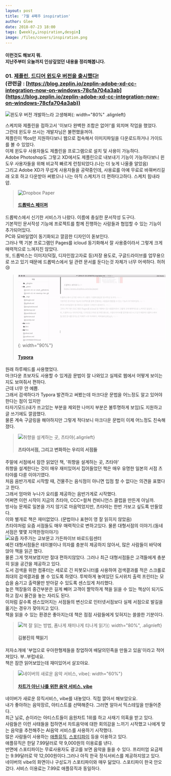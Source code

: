 ```yaml
---
layout: post
title: '7월 4째주 inspiration'
author: Glee
date: 2018-07-23 18:00
tags: [weekly,inspiration,desgin]
image: /files/covers/inspiration.png
---
```


####	이런것도 해보지 뭐.<br />지난주부터 오늘까지 인상깊었던 내용을 정리해봅니다.<br />









###  01. **[제플린, 드디어 윈도우 버전을 출시했다!](https://blog.zeplin.io/zeplin-adobe-xd-cc-integration-now-on-windows-78cfa704a3ab)**<br />(관련글 : [https://blog.zeplin.io/zeplin-adobe-xd-cc-integration-now-on-windows-78cfa704a3ab](https://blog.zeplin.io/zeplin-adobe-xd-cc-integration-now-on-windows-78cfa704a3ab))



![윈도우 버전 개발하느라 고생해쩌](https://cdn-images-1.medium.com/max/1600/1*TG6a1Z-oWvzQFiIQAXVFHg@2x.png){: width="80%" .alignleft}

스케치와 제플린을 접하고서 '이보다 완벽한 조합은 없어!'를 외치며 작업을 했었다.<br />그런데 윈도우 쓰시는 개발자님은 불편했을꺼야.<br />제플린이 맥os만 지원하다보니 웹으로 접속해서 이미지파일을 다운로드하거나 가이드를 볼 수 있었다. <br />이제 윈도우 사용자들도 제플린을 프로그램으로 설치 및 사용이 가능하다.<br />Adobe Photoshop도 그렇고 XD에서도 제플린으로 내보내기 기능이 가능하다보니 윈도우 사용자들을 위해 비교적 빠르게 런칭되었다.(나는 더 늦게 나올줄 알았음)<br />그리고 Adobe XD가 무섭게 사용자들을 공략중인데, 사용료를 아예 무료로 바꿔버리길래 오호 하고 다운받아 써봤으나 나는 아직 스케치가 더 편하다고하다. 스케치 힘내라 얍.





> ![Dropbox Paper](https://is4-ssl.mzstatic.com/image/thumb/Purple115/v4/90/44/6c/90446cbf-346b-273d-4aec-ddb700e4f8b4/mzl.bsngnpcy.png/230x0w.jpg)
>
> #### [드롭박스 페이퍼](https://www.dropbox.com/ko/paper)<br />

드롭박스에서 신기한 서비스가 나왔다. 이름에 충실한 문서작성 도구다.<br />기본적인 문서작성 기능에 프로젝트를 함께 진행하는 사람들과 협업할 수 있는 기능이 추가되어있다.<br />PC와 모바일앱이 동기화되고 깔끔한 디자인이 돋보인다. <br />그러나 맥 기본 프로그램인 Pages를 icloud 동기화해서 잘 사용중이라서 그렇게 크게 매력적으로 느껴지진 않았다.<br />또, 드롭박스는 이미지(덕질, 디자인참고자료 등)저장 용도로, 구글드라이브를 업무용으로 쓰고 있기 때문에 드롭박스에서 일 관련 문서를 둔다는것 자체가 너무 어색하다. 허허&#128546;<br />









> ![깔끔하고 너무 예뻐!](/files/typora.gif){: width="90%"}<br />
>
> ####  [Typora](https://typora.io/)

원래 하루패드를 사용했었다.<br />마크다운 초보자도 사용할 수 있게끔 문법이 잘 나와있고 실제로 웹에서 어떻게 보이는지도 보여줘서 편하다.<br />근데 너무 안 예쁨.<br />그래서 검색하다가 Typora 발견하고 써봤는데 마크다운 문법을 어느정도 알고 있어야한다는 점이 있지만<br />타자기모드(내가 쓰고있는 부분을 제외한 나머지 부분은 불투명하게 보임)도 지원하고 글 쓰기에도 깔끔했다.<br />물론 계속 구글링을 해야하지만 그렇게 적다보니 마크다운 문법이 이제 어느정도 친숙해졌다.







> ![취향을 설계하는 곳, 츠타야](http://image.aladin.co.kr/product/12306/85/cover/k022531151_1.jpg){.alignleft}
>
> #### 츠타야서점, 그리고 변화하는 우리의 서점들

주말에 서점에서 잠깐 읽었던 책, '취향을 설계하는 곳, 츠타야'<br />취향을 설계한다는 것이 매우 재미있어서 집어들었던 책은 매우 유명한 일본의 서점 츠타야를 다룬 이야기였다.<br />처음 음반가게로 시작할 때, 건물주는 음식점이 아니면 입점 할 수 없다는 의견을 표했다고 한다.<br />그래서 엄마와 누나가 요리를 제공하는 음반가게로 시작했다.<br />어쩌면 이런 시작이 지금의 츠타야, CCC=컬쳐 컨비니언스 클럽을 만든게 아닐까.<br />방사능 문제로 일본을 가지 않기로 마음먹었지만, 츠타야는 한번 가보고 싶도록 만들었다.<br />이와 별개로 책은 재미없었다. (문법이나 표현이 영 잘 읽히지 않았음)<br />츠타야처럼 요즘 서점들도 매우 매력적으로 변하고있다. 물론 대형서점의 이야기.(동네서점은 몇몇 지역한정이야기)<br />![요즘 자주가는 교보문고 가든파이브 바로드림센터](http://image.kyobobook.co.kr/ink/images/storeinfo/photo/store_68_3.jpg)<br />예전 대형서점들은 테이블이나 의자를 충분히 제공하지 않아서, 많은 사람들이 바닥에 앉아 책을 읽곤 했다.<br />물론 그게 멋져보였지만 절대 편하지않았다. 그러나 최근 대형서점들은 고객들에게 충분히 읽을 공간을 제공하고 있다.<br />도서 검색을 위한 컴퓨터는 세로로 긴 피봇모니터를 사용하여 검색결과를 적은 스크롤로 최대의 검색결과를 볼 수 있도록 하였다. 투박하게 놓여있던 도서위치 출력 프린터는 모습을 숨기고 출력물만 받아갈 수 있도록 센스있게 처리했다.<br />높은 책장들의 중간부분은 길게 빼어 고객이 짤막하게 책을 읽을 수 있는 책상이 되기도 하고 잠시 물건을 놓는 자리도 된다.<br />이처럼 갈수록 센스있어지는 서점들의 변신으로 인터넷서점보다 실제 서점으로 발길을 옮기는 경우가 잦아지고 있다.<br />책을 읽을 수 있는 환경은 좋아지는데 책은 점점 사람들에게 잊혀지는 쓸쓸한 기분이다.











> ![책 잘 읽는 방법, 폼나게 재미나게 티나게 읽기](http://image.kyobobook.co.kr/images/book/xlarge/302/x9791187289302.jpg){: width="80%", .alignleft}
>
> 
>
> #### **김봉진의 책읽기**

저자소개에 '부업으로 우아한형제들을 창업하여 배달의민족을 만들고 있음'이라고 적어져있다. 부..부럽네요.<br />책은 잠깐 읽어보았는데 재미있어서 살꼬야요.







> ![네이버의 새로운 음악 서비스, vibe](https://ssl.pstatic.net/static/m/music/event/vibe/0617/img/img_phone.jpg){: width="60%"}
>
> #### [차트가 아닌 나를 위한 음악 서비스, vibe](https://vibe.naver.com/)

네이버가 새로운 뮤직서비스, vibe를 내놓았다. 직접 깔아서 해보았오요.<br />내가 좋아하는 음악장르, 아티스트를 선택해준다. 그러면 알아서 믹스테잎을 만들어준다.<br />최근 닐로, 숀이라는 아티스트들이 음원차트 1위를 하고 사재기 의혹을 받고 있다.<br />사람들은 이런 사태들을 접하면서 차트음악에 대한 회의감을 느끼기 시작했고 나에게 맞는 음악을 추천해주는 AI음악 서비스를 사용하기 시작했다.<br />많은 사람들이 사용하는 [애플뮤직](https://www.apple.com/kr/music/), [스포티파이](https://www.spotify.com/int/why-not-available/) 등을 이용하고 있다.<br />애플뮤직은 한달 7.99달러로 약 9,000원의 이용료를 낸다.<br />반면에 스포티파이는 무료사용자도 광고를 보면 음악을 들을 수 있다. 프리미엄 요금제는 9.99달러로 약 12,000원이다.그러나 아직 한국 정식서비스를 제공하지않고 있다.<br />네이버의 vibe의 화면이나 구성도가 스포티파이와 매우 닮았다. 스포티파이 한국 안오겄다. 서비스 이용료는 7.99로 애플뮤직과 동일하다.







